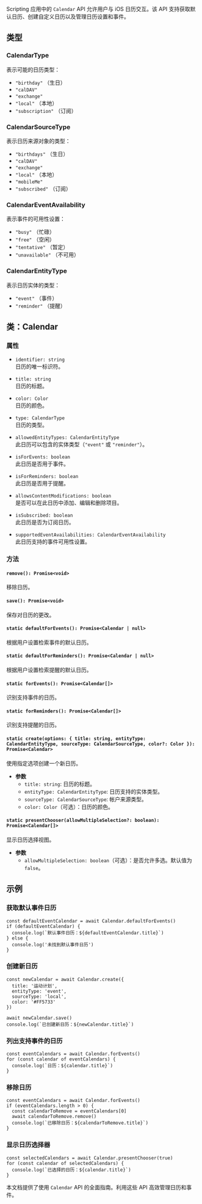 Scripting 应用中的 `Calendar` API 允许用户与 iOS 日历交互。该 API 支持获取默认日历、创建自定义日历以及管理日历设置和事件。

## 类型

### CalendarType
表示可能的日历类型：
- `"birthday"` （生日）
- `"calDAV"`
- `"exchange"`
- `"local"` （本地）
- `"subscription"` （订阅）

### CalendarSourceType
表示日历来源对象的类型：
- `"birthdays"` （生日）
- `"calDAV"`
- `"exchange"`
- `"local"` （本地）
- `"mobileMe"`
- `"subscribed"` （订阅）

### CalendarEventAvailability
表示事件的可用性设置：
- `"busy"` （忙碌）
- `"free"` （空闲）
- `"tentative"` （暂定）
- `"unavailable"` （不可用）

### CalendarEntityType
表示日历实体的类型：
- `"event"` （事件）
- `"reminder"` （提醒）

## 类：Calendar

### 属性
- `identifier: string`  
  日历的唯一标识符。

- `title: string`  
  日历的标题。

- `color: Color`  
  日历的颜色。

- `type: CalendarType`  
  日历的类型。

- `allowedEntityTypes: CalendarEntityType`  
  此日历可以包含的实体类型（`"event"` 或 `"reminder"`）。

- `isForEvents: boolean`  
  此日历是否用于事件。

- `isForReminders: boolean`  
  此日历是否用于提醒。

- `allowsContentModifications: boolean`  
  是否可以在此日历中添加、编辑和删除项目。

- `isSubscribed: boolean`  
  此日历是否为订阅日历。

- `supportedEventAvailabilities: CalendarEventAvailability`  
  此日历支持的事件可用性设置。

### 方法

#### `remove(): Promise<void>`  
移除日历。

#### `save(): Promise<void>`  
保存对日历的更改。

#### `static defaultForEvents(): Promise<Calendar | null>`  
根据用户设置检索事件的默认日历。

#### `static defaultForReminders(): Promise<Calendar | null>`  
根据用户设置检索提醒的默认日历。

#### `static forEvents(): Promise<Calendar[]>`  
识别支持事件的日历。

#### `static forReminders(): Promise<Calendar[]>`  
识别支持提醒的日历。

#### `static create(options: { title: string, entityType: CalendarEntityType, sourceType: CalendarSourceType, color?: Color }): Promise<Calendar>`  
使用指定选项创建一个新日历。

- **参数**  
  - `title: string`: 日历的标题。  
  - `entityType: CalendarEntityType`: 日历支持的实体类型。  
  - `sourceType: CalendarSourceType`: 帐户来源类型。  
  - `color: Color`（可选）：日历的颜色。

#### `static presentChooser(allowMultipleSelection?: boolean): Promise<Calendar[]>`  
显示日历选择视图。

- **参数**  
  - `allowMultipleSelection: boolean`（可选）：是否允许多选。默认值为 `false`。

## 示例

### 获取默认事件日历
```tsx
const defaultEventCalendar = await Calendar.defaultForEvents()
if (defaultEventCalendar) {
  console.log(`默认事件日历：${defaultEventCalendar.title}`)
} else {
  console.log('未找到默认事件日历')
}
```

### 创建新日历
```tsx
const newCalendar = await Calendar.create({
  title: '运动计划',
  entityType: 'event',
  sourceType: 'local',
  color: '#FF5733'
})

await newCalendar.save()
console.log(`已创建新日历：${newCalendar.title}`)
```

### 列出支持事件的日历
```tsx
const eventCalendars = await Calendar.forEvents()
for (const calendar of eventCalendars) {
  console.log(`日历：${calendar.title}`)
}
```

### 移除日历
```tsx
const eventCalendars = await Calendar.forEvents()
if (eventCalendars.length > 0) {
  const calendarToRemove = eventCalendars[0]
  await calendarToRemove.remove()
  console.log(`已移除日历：${calendarToRemove.title}`)
}
```

### 显示日历选择器
```tsx
const selectedCalendars = await Calendar.presentChooser(true)
for (const calendar of selectedCalendars) {
  console.log(`已选择的日历：${calendar.title}`)
}
```

本文档提供了使用 `Calendar` API 的全面指南。利用这些 API 高效管理日历和事件。